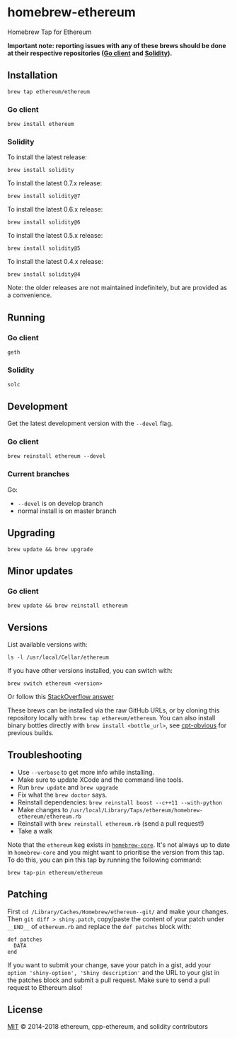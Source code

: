 homebrew-ethereum
=================

Homebrew Tap for Ethereum

**Important note: reporting issues with any of these brews should be done at their respective repositories ([Go client](https://github.com/ethereum/go-ethereum) and [Solidity](https://github.com/ethereum/solidity)).**

## Installation

```
brew tap ethereum/ethereum
```

### Go client
```
brew install ethereum
```

### Solidity

To install the latest release:
```
brew install solidity
```

To install the latest 0.7.x release:
```
brew install solidity@7
```

To install the latest 0.6.x release:
```
brew install solidity@6
```

To install the latest 0.5.x release:
```
brew install solidity@5
```

To install the latest 0.4.x release:
```
brew install solidity@4
```

Note: the older releases are not maintained indefinitely, but are provided as a convenience.

## Running

### Go client
`geth`

### Solidity
`solc`

## Development
Get the latest development version with the `--devel` flag.


### Go client
```
brew reinstall ethereum --devel
```


### Current branches

Go:
* `--devel` is on develop branch
* normal install is on master branch


## Upgrading

```
brew update && brew upgrade
```

## Minor updates

### Go client
```
brew update && brew reinstall ethereum
```


## Versions
List available versions with:
```
ls -l /usr/local/Cellar/ethereum
```

If you have other versions installed, you can switch with:
```
brew switch ethereum <version>
```
Or follow this [StackOverflow answer](http://stackoverflow.com/a/9832084/2639784)

These brews can be installed via the raw GitHub URLs, or by cloning this
repository locally with `brew tap ethereum/ethereum`. You can also install binary
bottles directly with `brew install <bottle_url>`, see [cpt-obvious](https://build.ethdev.com/waterfall)
for previous builds.


## Troubleshooting

* Use `--verbose` to get more info while installing.
* Make sure to update XCode and the command line tools.
* Run `brew update` and `brew upgrade`
* Fix what the `brew doctor` says.
* Reinstall dependencies: `brew reinstall boost --c++11 --with-python`
* Make changes to `/usr/local/Library/Taps/ethereum/homebrew-ethereum/ethereum.rb`
* Reinstall with `brew reinstall ethereum.rb` (send a pull request!)
* Take a walk

Note that the `ethereum` keg exists in [`homebrew-core`](https://github.com/Homebrew/homebrew-core/blob/master/Formula/ethereum.rb). It's not always up to date in `homebrew-core` and you might want to prioritise the version from this tap. To do this, you can pin this tap by running the following command:

```shell
brew tap-pin ethereum/ethereum
```

## Patching

First `cd /Library/Caches/Homebrew/ethereum--git/` and make your changes. Then `git diff > shiny.patch`, copy/paste the content of your patch under `__END__` of `ethereum.rb` and replace the `def patches` block with:

```
def patches
  DATA
end
```

If you want to submit your change, save your patch in a gist, add your `option 'shiny-option', 'Shiny description'` and the URL to your gist in the patches block and submit a pull request. Make sure to send a pull request to Ethereum also!

## License

[MIT](LICENSE.md) © 2014-2018 ethereum, cpp-ethereum, and solidity contributors

